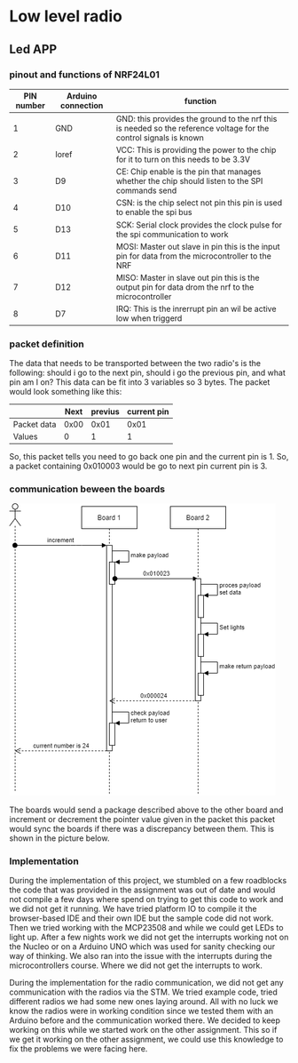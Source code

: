 # Low level radio

## Led APP

### pinout and functions of NRF24L01

| PIN number | Arduino connection | function                                                                                                          |
|------------|--------------------|-------------------------------------------------------------------------------------------------------------------|
| 1          | GND                | GND: this provides the ground to the nrf this is needed so the reference voltage for the control signals is known |
| 2          | Ioref              | VCC: This is providing the power to the chip for it to turn on this needs to be 3.3V                              |
| 3          | D9                 | CE: Chip enable is the pin that manages whether the chip should listen to the SPI commands send                   |
| 4          | D10                | CSN: is the chip select not pin this pin is used to enable the spi bus                                            |
| 5          | D13                | SCK: Serial clock provides the clock pulse for the spi communication to work                                      |
| 6          | D11                | MOSI: Master out slave in pin this is the input pin for data from the microcontroller to the NRF                  |
| 7          | D12                | MISO: Master in slave out pin this is the output pin for data drom the nrf to the microcontroller                 |
| 8          | D7                 | IRQ: This is the inrerrupt pin an wil be active low when triggerd                                                 |

### packet definition

The data that needs to be transported between the two radio's is the following:
should i go to the next pin, should i go the previous pin, and what pin am I on?
This data can be fit into 3 variables so 3 bytes. The packet would look
something like this:

|             | Next | previus | current pin |
|-------------|------|---------|-------------|
| Packet data | 0x00 | 0x01    | 0x01        |
| Values      | 0    | 1       | 1           |

So, this packet tells you need to go back one pin and the current pin is 1. So,
a packet containing 0x010003 would be go to next pin current pin is 3.

### communication beween the boards

![](packet-flow-led-app.png)

The boards would send a package
described above to the other board and increment or decrement the pointer value
given in the packet this packet would sync the boards if there was a discrepancy
between them. This is shown in the picture below.

### Implementation

During the implementation of this project, we stumbled on a few roadblocks the
code that was provided in the assignment was out of date and would not compile a
few days where spend on trying to get this code to work and we did not get it
running. We have tried platform IO to compile it the browser-based IDE and their
own IDE but the sample code did not work. Then we tried working with the
MCP23508 and while we could get LEDs to light up. After a few nights work we did
not get the interrupts working not on the Nucleo or on a Arduino UNO which was
used for sanity checking our way of thinking. We also ran into the issue with
the interrupts during the microcontrollers course. Where we did not get the
interrupts to work.

During the implementation for the radio communication, we did not get any
communication with the radios via the STM. We tried example code, tried
different radios we had some new ones laying around. All with no luck we know
the radios were in working condition since we tested them with an Arduino before
and the communication worked there. We decided to keep working on this while we
started work on the other assignment. This so if we get it working on the other
assignment, we could use this knowledge to fix the problems we were facing here.
